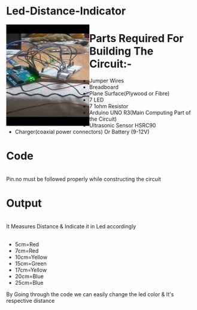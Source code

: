 # Led-Distance-Indicator
<img src="./images/dist.jpg" align="left" height="270" width="222">

# Parts Required For Building The Circuit:-

<ul>
  <li>Jumper Wires</li>
  <li>Breadboard</li>
  <li>Plane Surface(Plywood or Fibre)</li>
  <li> 7 LED</li>
  <li> 7 1ohm Resistor</li>
  <li>Arduino UNO R3(Main Computing Part of the Circuit)</li>
  <li> Ultrasonic Sensor HSRC90</li>
  <li>Charger(coaxial power connectors) Or Battery (9-12V) </li>
</ul>










# Code 

<br>Pin.no must be followed properly while constructing the circuit 
<br>
# Output<br>

<br>It Measures Distance & Indicate it in Led accordingly<br>
<ul>
 <br> <li>5cm=Red</li>
  <li>7cm=Red</li>
  <li>10cm=Yellow</li>
  <li>15cm=Green</li>
  <li>17cm=Yellow</li>
  <li>20cm=Blue</li>
  <li>25cm=Blue</li>
</ul>
By Going through the code we can easily change the led color &  It's respective distance